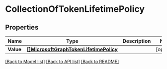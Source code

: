 # CollectionOfTokenLifetimePolicy

## Properties

Name | Type | Description | Notes
------------ | ------------- | ------------- | -------------
**Value** | [**[]MicrosoftGraphTokenLifetimePolicy**](microsoft.graph.tokenLifetimePolicy.md) |  | [optional] 

[[Back to Model list]](../README.md#documentation-for-models) [[Back to API list]](../README.md#documentation-for-api-endpoints) [[Back to README]](../README.md)


